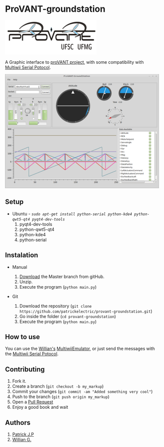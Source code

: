 ProVANT-groundstation
=============

![Logo](/docs/readme/provant_transp_canvas.png "Logo")

A Graphic interface to [proVANT project][3], with some compatibility with [Multiwii Serial Potocol][2].

![Current Interface](/docs/readme/sample.png "Current Interface")

Setup
-------
* Ubuntu -  *`sudo apt-get install python-serial python-kde4 python-qwt5-qt4 pyqt4-dev-tools`*
	1. pyqt4-dev-tools
	2. python-qwt5-qt4
	3. python-kde4
	4. python-serial

Instalation
-----------

* Manual
	1. [Download][4] the Master branch from gitHub.
	2. Unzip.
	3. Execute the program (`python main.py`)

* Git
	1. Download the repository (`git clone https://github.com/patrickelectric/provant-groundstation.git`)
	2. Go inside the folder (`cd provant-groundstation`)
	3. Execute the program (`python main.py`)

How to use
-------

You can use the [Willian's][24] [MultiwiiEmulator][5], or just send the messages with the [Multiwii Serial Potocol][2].

Contributing
------------

1. Fork it.
2. Create a branch (`git checkout -b my_markup`)
3. Commit your changes (`git commit -am "Added something very cool"`)
4. Push to the branch (`git push origin my_markup`)
5. Open a [Pull Request][1]
6. Enjoy a good book and wait

Authors
------------
1. [Patrick J.P][77]
2. [Willian G.][24]


[1]: https://github.com/patrickelectric/provant-groundstation/pulls
[2]: https://multiwii.com/wiki/index.php?title=Multiwii_Serial_Protocol
[3]: https://provantbr.github.io/
[4]: https://github.com/patrickelectric/provant-groundstation/archive/master.zip
[5]: https://github.com/Williangalvani/MultiwiiEmulator
[77]: https://github.com/patrickelectric
[24]: https://github.com/Williangalvani